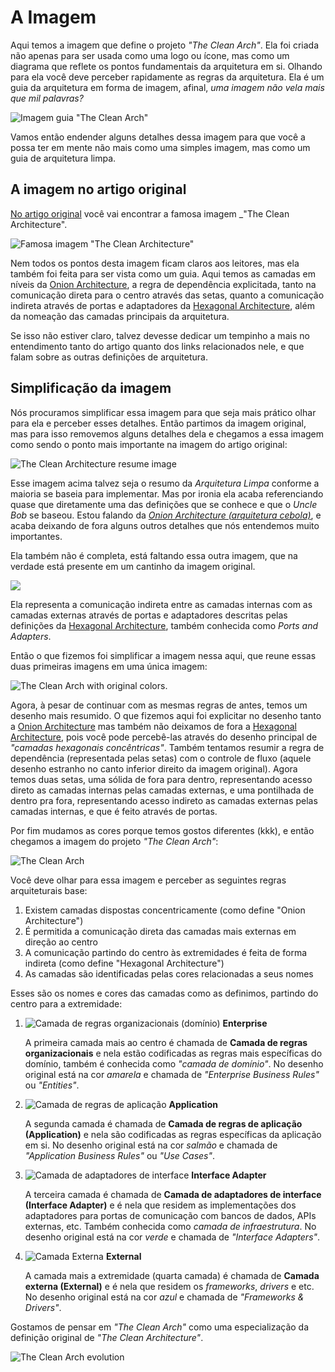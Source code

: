 # A Imagem

Aqui temos a imagem que define o projeto _"The Clean Arch"_. Ela foi criada não apenas para ser usada como uma logo ou ícone, mas como um diagrama que reflete os pontos fundamentais da arquitetura em si. Olhando para ela você deve perceber rapidamente as regras da arquitetura. Ela é um guia da arquitetura em forma de imagem, afinal, _uma imagem não vela mais que mil palavras?_

![Imagem guia "The Clean Arch"](../images/TheCleanArchLogoSmall.png)

Vamos então endender alguns detalhes dessa imagem para que você a possa ter em mente não mais como uma simples imagem, mas como um guia de arquitetura limpa.

## A imagem no artigo original

[No artigo original][BLOG_POST] você vai encontrar a famosa imagem _"The Clean Architecture".

![Famosa imagem "The Clean Architecture"](./../images/TheCleanArchitectureBlogImage.jpg)

Nem todos os pontos desta imagem ficam claros aos leitores, mas ela também foi feita para ser vista como um guia. Aqui temos as camadas em níveis da [Onion Architecture][ONION_PAGE], a regra de dependência explicitada, tanto na comunicação direta para o centro através das setas, quanto a comunicação indireta através de portas e adaptadores da [Hexagonal Architecture][HEXAGONAL_PAGE], além da nomeação das camadas principais da arquitetura.

Se isso não estiver claro, talvez devesse dedicar um tempinho a mais no entendimento tanto do artigo quanto dos links relacionados nele, e que falam sobre as outras definições de arquitetura.

## Simplificação da imagem

Nós procuramos simplificar essa imagem para que seja mais prático olhar para ela e perceber esses detalhes. Então partimos da imagem original, mas para isso removemos alguns detalhes dela e chegamos a essa imagem como sendo o ponto mais importante na imagem do artigo original:

![The Clean Architecture resume image](../images/TheCleanArchitectureOriginalSmall.png)

Esse imagem acima talvez seja o resumo da _Arquitetura Limpa_ conforme a maioria se baseia para implementar. Mas por ironia ela acaba referenciando quase que diretamente uma das definições que se conhece e que o _Uncle Bob_ se baseou. Estou falando da [_Onion Architecture (arquitetura cebola)_][ONION_PAGE], e acaba deixando de fora alguns outros detalhes que nós entendemos muito importantes.

Ela também não é completa, está faltando essa outra imagem, que na verdade está presente em um cantinho da imagem original.

![](../images/TheCleanArchitectureBlogImageCorner.png)

Ela representa a comunicação indireta entre as camadas internas com as camadas externas através de portas e adaptadores descritas pelas definições da [Hexagonal Architecture][HEXAGONAL_PAGE], também conhecida como _Ports and Adapters_.

Então o que fizemos foi simplificar a imagem nessa aqui, que reune essas duas primeiras imagens em uma única imagem:

![The Clean Arch with original colors](../images/TheCleanArchLogo-OriginalColorsSmall.png).

Agora, à pesar de continuar com as mesmas regras de antes, temos um desenho mais resumido. O que fizemos aqui foi explicitar no desenho tanto a [Onion Architecture][ONION_PAGE] mas também não deixamos de fora a [Hexagonal Architecture][HEXAGONAL_PAGE], pois você pode percebê-las através do desenho principal de _"camadas hexagonais concêntricas"_. Também tentamos resumir a regra de dependência (representada pelas setas) com o controle de fluxo (aquele desenho estranho no canto inferior direito da imagem original). Agora temos duas setas, uma sólida de fora para dentro, representando acesso direto as camadas internas pelas camadas externas, e uma pontilhada de dentro pra fora, representando acesso indireto as camadas externas pelas camadas internas, e que é feito através de portas.

Por fim mudamos as cores porque temos gostos diferentes (kkk), e então chegamos a imagem do projeto _"The Clean Arch"_:

![The Clean Arch](../images/TheCleanArchLogoSmall.png)

Você deve olhar para essa imagem e perceber as seguintes regras arquiteturais base:

1) Existem camadas dispostas concentricamente (como define "Onion Architecture")
2) É permitida a comunicação direta das camadas mais externas em direção ao centro
3) A comunicação partindo do centro às extremidades é feita de forma indireta (como define "Hexagonal Architecture")
4) As camadas são identificadas pelas cores relacionadas a seus nomes

Esses são os nomes e cores das camadas como as definimos, partindo do centro para a extremidade:

1) ![Camada de regras organizacionais (domínio)](../images/TheCleanArchIconRoyalSmall.png) **Enterprise**

    A primeira camada mais ao centro é chamada de **Camada de regras organizacionais** e nela estão codificadas as regras mais específicas do domínio, também é conhecida como _"camada de domínio"_. No desenho original está na cor _amarela_ e chamada de _"Enterprise Business Rules"_ ou _"Entities"_.

2) ![Camada de regras de aplicação](../images/TheCleanArchIconPurpleSmall.png) **Application**

    A segunda camada é chamada de **Camada de regras de aplicação (Application)** e nela são codificadas as regras específicas da aplicação em si. No desenho original está na cor _salmão_ e chamada de _"Application Business Rules"_ ou _"Use Cases"_.

3) ![Camada de adaptadores de interface](../images/TheCleanArchIconGoldSmall.png) **Interface Adapter**

    A terceira camada é chamada de **Camada de adaptadores de interface (Interface Adapter)** e é nela que residem as implementações dos adaptadores para portas de comunicação com bancos de dados, APIs externas, etc. Também conhecida como _camada de infraestrutura_. No desenho original está na cor _verde_ e chamada de _"Interface Adapters"_.

4) ![Camada Externa](../images/TheCleanArchIconDarkSmall.png) **External**

    A camada mais a extremidade (quarta camada) é chamada de **Camada externa (External)** e é nela que residem os _frameworks_, _drivers_ e etc. No desenho original está na cor _azul_ e chamada de _"Frameworks & Drivers"_.


Gostamos de pensar em _"The Clean Arch"_ como uma especialização da definição original de _"The Clean Architecture"_.

![The Clean Arch evolution](../images/TheCleanArchEvolution.png)

<!-- links -->
[BLOG_POST]: https://blog.cleancoder.com/uncle-bob/2012/08/13/the-clean-architecture.html
[HEXAGONAL_PAGE]: https://alistair.cockburn.us/hexagonal-architecture/
[ONION_PAGE]: https://jeffreypalermo.com/2008/07/the-onion-architecture-part-1/
[SCREAMING_POST]: https://blog.cleancoder.com/uncle-bob/2011/09/30/Screaming-Architecture.html
[BOOK_AMAZON]: https://www.amazon.com.br/Arquitetura-Limpa-Artes%C3%A3o-Estrutura-Software/dp/8550804606
[DOTNET]: https://dot.net